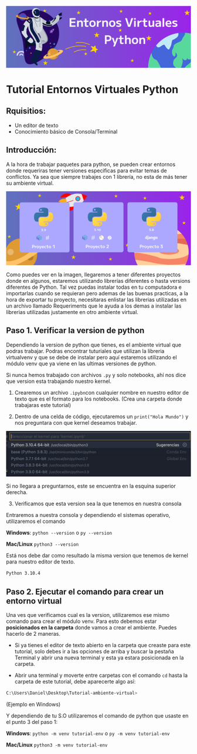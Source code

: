 <img src='src/img/Titular.png'>

# Tutorial Entornos Virtuales Python

## Rquisitios:
* Un editor de texto
* Conocimiento básico de Consola/Terminal

## Introducción:

A la hora de trabajar paquetes para python, se pueden crear entornos donde requeriras tener versiones especificas para evitar temas de conflictos. Ya sea que siempre trabajes con 1 librería, no esta de más tener su ambiente virtual.

<img src='src/img/Proyectos.png'>

Como puedes ver en la imagen, llegaremos a tener diferentes proyectos donde en algunos, estaremos utilizando librerías diferentes o hasta versions diferentes de Python. Tal vez puedas instalar todas en tu computadora e importarlas cuando se requieran pero ademas de las buenas practicas, a la hora de exportar tu proyecto, necesitaras enlistar las librerias utilizadas en un archivo llamado Requeriments que le ayuda a los demas a instalar las librerias utilizadas justamente en otro ambiente virtual.



## Paso 1. Verificar la version de python

Dependiendo la version de python que tienes, es el ambiente virtual que podras trabajar. Podras encontrar tuturiales que utilizan la libreria virtualvenv y que se debe de instalar pero aquí estaremos utilizando el módulo venv que ya viene en las ultimas versiones de python.

Si nunca hemos trabajado con archivos `.py` y solo notebooks, ahí nos dice que version esta trabajando nuestro kernel.

1. Crearemos un archivo `.ipybn`con cualquier nombre en nuestro editor de texto que es el formato para los notebooks. (Crea una carpeta donde trabajaras este tutorial)

2. Dentro de una celda de código, ejecutaremos un `print("Hola Mundo")` y nos preguntara con que kernel deseamos trabajar. 

<img src='src/img/version.png'>

Si no llegara a preguntarnos, este se encuentra en la esquina superior derecha.

3. Verificamos que esta version sea la que tenemos en nuestra consola

Entraremos a nuestra consola y dependiendo el sistemas operativo, utilizaremos el comando

**Windows**: `python --version` o `py --version` 

**Mac/Linux** `python3 --version`

Está nos debe dar como resultado la misma version que tenemos de kernel para nuestro editor de texto.
```Bash
Python 3.10.4
```

## Paso 2. Ejecutar el comando para crear un entorno virtual 

Una ves que verificamos cual es la version, utilizaremos ese mismo comando para crear el módulo venv. Para esto debemos estar **posicionados en la carpeta** donde vamos a crear el ambiente. Puedes hacerlo de 2 maneras.

* Si ya tienes el editor de texto abierto en la carpeta que creaste para este tutorial, solo debes ir a las opciones de arriba y buscar la pestaña Terminal y abrir una nueva terminal y esta ya estara posicionada en la carpeta.

* Abrir una terminal y moverte entre carpetas con el comando `cd` hasta la carpeta de este tutorial, debe aparecerte algo así:

```Bash
C:\Users\Daniel\Desktop\Tutorial-ambiente-virtual>
```
(Ejemplo en Windows)

Y dependiendo de tu S.O utilizaremos el comando de python que usaste en el punto 3 del paso 1:

**Windows**: `python -m venv tutorial-env` o `py -m venv tutorial-env` 

**Mac/Linux** `python3 -m venv tutorial-env`